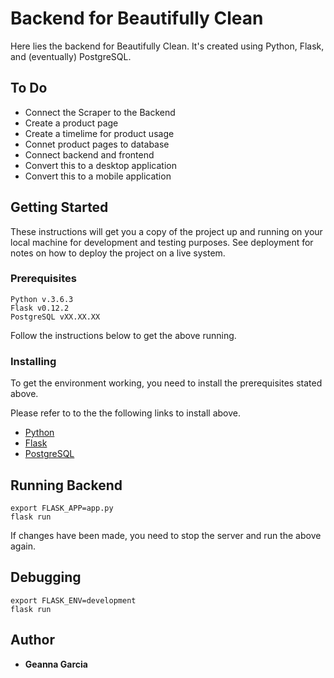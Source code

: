 # Backend for Beautifully Clean

Here lies the backend for Beautifully Clean. It's created using Python, Flask, and (eventually) PostgreSQL. 

## To Do

* Connect the Scraper to the Backend
* Create a product page
* Create a timelime for product usage
* Connet product pages to database
* Connect backend and frontend
* Convert this to a desktop application
* Convert this to a mobile application

<!-- https://medium.com/samsung-internet-dev/common-responsive-layouts-with-css-grid-and-some-without-245a862f48df -->

## Getting Started

These instructions will get you a copy of the project up and running on your local machine for development and testing purposes. See deployment for notes on how to deploy the project on a live system.

### Prerequisites

```
Python v.3.6.3
Flask v0.12.2
PostgreSQL vXX.XX.XX
```
Follow the instructions below to get the above running.

### Installing

To get the environment working, you need to install the prerequisites stated above. 

Please refer to to the the following links to install above.

* [Python](https://docs.python.org/3/using/index.html)
* [Flask](http://flask.pocoo.org/docs/1.0/installation/#installation)
* [PostgreSQL]()

## Running Backend
```
export FLASK_APP=app.py
flask run
```

If changes have been made, you need to stop the server and run the above again.

## Debugging
<!-- Eventually add script to tart server somewhere? -->
```
export FLASK_ENV=development
flask run
```

## Author

* **Geanna Garcia** 